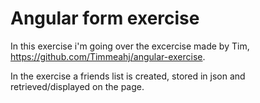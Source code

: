 # Angular form exercise

In this exercise i'm going over the excercise made by Tim,
https://github.com/Timmeahj/angular-exercise.

In the exercise a friends list is created, stored in json and retrieved/displayed on the page.
